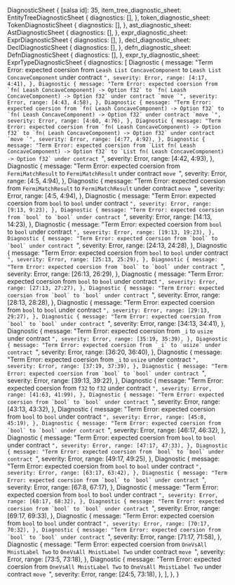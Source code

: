 DiagnosticSheet {
    [salsa id]: 35,
    item_tree_diagnostic_sheet: EntityTreeDiagnosticSheet {
        diagnostics: [],
    },
    token_diagnostic_sheet: TokenDiagnosticSheet {
        diagnostics: [],
    },
    ast_diagnostic_sheet: AstDiagnosticSheet {
        diagnostics: [],
    },
    expr_diagnostic_sheet: ExprDiagnosticSheet {
        diagnostics: [],
    },
    decl_diagnostic_sheet: DeclDiagnosticSheet {
        diagnostics: [],
    },
    defn_diagnostic_sheet: DefnDiagnosticSheet {
        diagnostics: [],
    },
    expr_ty_diagnostic_sheet: ExprTypeDiagnosticSheet {
        diagnostics: [
            Diagnostic {
                message: "Term Error: expected coersion from `Leash List ConcaveComponent` to `Leash List ConcaveComponent` under contract ``",
                severity: Error,
                range: [4:17, 4:41),
            },
            Diagnostic {
                message: "Term Error: expected coersion from `fn( Leash ConcaveComponent) -> Option f32` to `fn( Leash ConcaveComponent) -> Option f32` under contract `move `",
                severity: Error,
                range: [4:43, 4:58),
            },
            Diagnostic {
                message: "Term Error: expected coersion from `fn( Leash ConcaveComponent) -> Option f32` to `fn( Leash ConcaveComponent) -> Option f32` under contract `move `",
                severity: Error,
                range: [4:60, 4:76),
            },
            Diagnostic {
                message: "Term Error: expected coersion from `fn( Leash ConcaveComponent) -> Option f32` to `fn( Leash ConcaveComponent) -> Option f32` under contract `move `",
                severity: Error,
                range: [4:77, 4:92),
            },
            Diagnostic {
                message: "Term Error: expected coersion from `List fn( Leash ConcaveComponent) -> Option f32` to `List fn( Leash ConcaveComponent) -> Option f32` under contract ``",
                severity: Error,
                range: [4:42, 4:93),
            },
            Diagnostic {
                message: "Term Error: expected coersion from `FermiMatchResult` to `FermiMatchResult` under contract `move `",
                severity: Error,
                range: [4:5, 4:94),
            },
            Diagnostic {
                message: "Term Error: expected coersion from `FermiMatchResult` to `FermiMatchResult` under contract `move `",
                severity: Error,
                range: [4:5, 4:94),
            },
            Diagnostic {
                message: "Term Error: expected coersion from `bool` to `bool` under contract ``",
                severity: Error,
                range: [9:13, 9:23),
            },
            Diagnostic {
                message: "Term Error: expected coersion from `bool` to `bool` under contract ``",
                severity: Error,
                range: [14:13, 14:23),
            },
            Diagnostic {
                message: "Term Error: expected coersion from `bool` to `bool` under contract ``",
                severity: Error,
                range: [19:13, 19:23),
            },
            Diagnostic {
                message: "Term Error: expected coersion from `bool` to `bool` under contract ``",
                severity: Error,
                range: [24:13, 24:28),
            },
            Diagnostic {
                message: "Term Error: expected coersion from `bool` to `bool` under contract ``",
                severity: Error,
                range: [25:13, 25:29),
            },
            Diagnostic {
                message: "Term Error: expected coersion from `bool` to `bool` under contract ``",
                severity: Error,
                range: [26:13, 26:29),
            },
            Diagnostic {
                message: "Term Error: expected coersion from `bool` to `bool` under contract ``",
                severity: Error,
                range: [27:13, 27:27),
            },
            Diagnostic {
                message: "Term Error: expected coersion from `bool` to `bool` under contract ``",
                severity: Error,
                range: [28:13, 28:28),
            },
            Diagnostic {
                message: "Term Error: expected coersion from `bool` to `bool` under contract ``",
                severity: Error,
                range: [29:13, 29:27),
            },
            Diagnostic {
                message: "Term Error: expected coersion from `bool` to `bool` under contract ``",
                severity: Error,
                range: [34:13, 34:41),
            },
            Diagnostic {
                message: "Term Error: expected coersion from `_i` to `usize` under contract ``",
                severity: Error,
                range: [35:19, 35:39),
            },
            Diagnostic {
                message: "Term Error: expected coersion from `_i` to `usize` under contract ``",
                severity: Error,
                range: [36:20, 36:40),
            },
            Diagnostic {
                message: "Term Error: expected coersion from `_i` to `usize` under contract ``",
                severity: Error,
                range: [37:19, 37:39),
            },
            Diagnostic {
                message: "Term Error: expected coersion from `bool` to `bool` under contract ``",
                severity: Error,
                range: [39:13, 39:22),
            },
            Diagnostic {
                message: "Term Error: expected coersion from `f32` to `f32` under contract ``",
                severity: Error,
                range: [41:63, 41:99),
            },
            Diagnostic {
                message: "Term Error: expected coersion from `bool` to `bool` under contract ``",
                severity: Error,
                range: [43:13, 43:32),
            },
            Diagnostic {
                message: "Term Error: expected coersion from `bool` to `bool` under contract ``",
                severity: Error,
                range: [45:8, 45:19),
            },
            Diagnostic {
                message: "Term Error: expected coersion from `bool` to `bool` under contract ``",
                severity: Error,
                range: [46:17, 46:32),
            },
            Diagnostic {
                message: "Term Error: expected coersion from `bool` to `bool` under contract ``",
                severity: Error,
                range: [47:17, 47:33),
            },
            Diagnostic {
                message: "Term Error: expected coersion from `bool` to `bool` under contract ``",
                severity: Error,
                range: [49:17, 49:25),
            },
            Diagnostic {
                message: "Term Error: expected coersion from `bool` to `bool` under contract ``",
                severity: Error,
                range: [63:17, 63:42),
            },
            Diagnostic {
                message: "Term Error: expected coersion from `bool` to `bool` under contract ``",
                severity: Error,
                range: [67:8, 67:17),
            },
            Diagnostic {
                message: "Term Error: expected coersion from `bool` to `bool` under contract ``",
                severity: Error,
                range: [68:17, 68:32),
            },
            Diagnostic {
                message: "Term Error: expected coersion from `bool` to `bool` under contract ``",
                severity: Error,
                range: [69:17, 69:33),
            },
            Diagnostic {
                message: "Term Error: expected coersion from `bool` to `bool` under contract ``",
                severity: Error,
                range: [70:17, 70:32),
            },
            Diagnostic {
                message: "Term Error: expected coersion from `bool` to `bool` under contract ``",
                severity: Error,
                range: [71:17, 71:58),
            },
            Diagnostic {
                message: "Term Error: expected coersion from `OneVsAll MnistLabel Two` to `OneVsAll MnistLabel Two` under contract `move `",
                severity: Error,
                range: [73:5, 73:18),
            },
            Diagnostic {
                message: "Term Error: expected coersion from `OneVsAll MnistLabel Two` to `OneVsAll MnistLabel Two` under contract `move `",
                severity: Error,
                range: [24:5, 73:18),
            },
        ],
    },
}